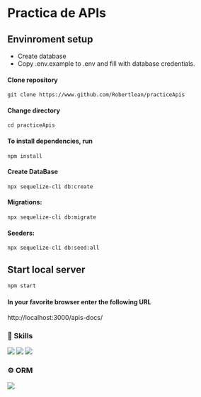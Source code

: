 # Practica de APIs

## Envinroment setup

- Create database
- Copy .env.example to .env and fill with database credentials.

#### Clone repository

```
git clone https://www.github.com/Robertlean/practiceApis
```

#### Change directory

```
cd practiceApis
```

#### To install dependencies, run
```
npm install
```

#### Create DataBase
```
npx sequelize-cli db:create
```
#### Migrations:
```
npx sequelize-cli db:migrate
```

#### Seeders:
```
npx sequelize-cli db:seed:all
```

## Start local server

``` bash
npm start
```
#### In your favorite browser enter the following URL

http://localhost:3000/apis-docs/

### 🚀 Skills
<img src="https://img.shields.io/badge/Node.js-43853D?style=for-the-badge&logo=node.js&logoColor=white"> <img src="https://img.shields.io/badge/Express.js-404D59?style=for-the-badge"> <img src="https://img.shields.io/badge/PostgreSQL-316192?style=for-the-badge&logo=postgresql&logoColor=white">

### ⚙️ ORM
<img src="https://img.shields.io/badge/Sequelize-52B0E7?style=for-the-badge&logo=Sequelize&logoColor=white">